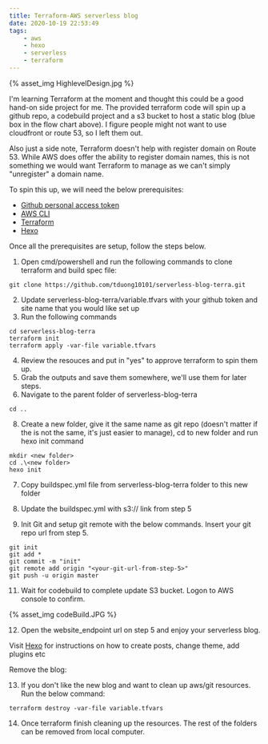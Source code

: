 ```yaml
---
title: Terraform-AWS serverless blog
date: 2020-10-19 22:53:49
tags:
    - aws
    - hexo
    - serverless
    - terraform
---
```

{% asset_img HighlevelDesign.jpg %}

I'm learning Terraform at the moment and thought this could be a good hand-on side project for me. The provided terraform code will spin up a github repo, a codebuild project and a s3 bucket to host a static blog (blue box in the flow chart above). I figure people might not want to use cloudfront or route 53, so I left them out. 

Also just a side note, Terraform doesn't help with register domain on Route 53. While AWS does offer the ability to register domain names, this is not something we would want Terraform to manage as we can't simply "unregister" a domain name.

To spin this up, we will need the below prerequisites:
- [Github personal access token](https://docs.github.com/en/free-pro-team@latest/github/authenticating-to-github/creating-a-personal-access-token)
- [AWS CLI](https://aws.amazon.com/cli/)
- [Terraform](https://learn.hashicorp.com/tutorials/terraform/install-cli)
- [Hexo](https://hexo.io/docs/)

Once all the prerequisites are setup, follow the steps below.

1. Open cmd/powershell and run the following commands to clone terraform and build spec file:

```
git clone https://github.com/tduong10101/serverless-blog-terra.git
```
2. Update serverless-blog-terra/variable.tfvars with your github token and site name that you would like set up
3. Run the following commands

```
cd serverless-blog-terra
terraform init
terraform apply -var-file variable.tfvars
```

4. Review the resouces and put in "yes" to approve terraform to spin them up.
5. Grab the outputs and save them somewhere, we'll use them for later steps.
6. Navigate to the parent folder of serverless-blog-terra

```
cd ..
```
8. Create a new folder, give it the same name as git repo (doesn't matter if the is not the same, it's just easier to manage), cd to new folder and run hexo init command
```
mkdir <new folder>
cd .\<new folder>
hexo init
```

7. Copy buildspec.yml file from serverless-blog-terra folder to this new folder
8. Update the buildspec.yml with s3:// link from step 5

10. Init Git and setup git remote with the below commands. Insert your git repo url from step 5.

```
git init
git add *
git commit -m "init"
git remote add origin "<your-git-url-from-step-5>"
git push -u origin master
```

11. Wait for codebuild to complete update S3 bucket. Logon to AWS console to confirm.

{% asset_img codeBuild.JPG %}

12. Open the website_endpoint url on step 5 and enjoy your serverless blog.

Visit [Hexo](https://hexo.io/docs/writing) for instructions on how to create posts, change theme, add plugins etc

Remove the blog:


13. If you don't like the new blog and want to clean up aws/git resources. Run the below command:

```
terraform destroy -var-file variable.tfvars
```

14. Once terraform finish cleaning up the resources. The rest of the folders can be removed from local computer.


